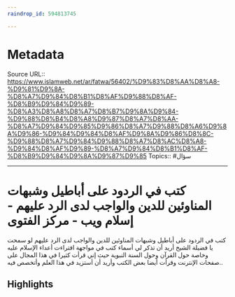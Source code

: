 ```yaml
---
raindrop_id: 594813745

---
```


# Metadata
Source URL:: https://www.islamweb.net/ar/fatwa/56402/%D9%83%D8%AA%D8%A8-%D9%81%D9%8A-%D8%A7%D9%84%D8%B1%D8%AF%D9%88%D8%AF-%D8%B9%D9%84%D9%89-%D8%A3%D8%A8%D8%A7%D8%B7%D9%8A%D9%84-%D9%88%D8%B4%D8%A8%D9%87%D8%A7%D8%AA-%D8%A7%D9%84%D9%85%D9%86%D8%A7%D9%88%D8%A6%D9%8A%D9%86-%D9%84%D9%84%D8%AF%D9%8A%D9%86%D8%8C-%D9%88%D8%A7%D9%84%D9%88%D8%A7%D8%AC%D8%A8-%D9%84%D8%AF%D9%89-%D8%A7%D9%84%D8%B1%D8%AF-%D8%B9%D9%84%D9%8A%D9%87%D9%85
Topics:: #سؤال

---
# كتب في الردود على أباطيل وشبهات المناوئين للدين والواجب لدى الرد عليهم - إسلام ويب - مركز الفتوى

كتب في الردود على أباطيل وشبهات المناوئين للدين والواجب لدى الرد عليهم لو سمحت يا فضيلة الشيخ أريد أن تذكر لي أسماء كتب في مواجهة افتراءت أعداء الإسلام عليه وخاصة حول القرآن وحول السنة النبوية حيث إني قرأت كثيرا في هذا المجال على صفحات الإنترنت وقرأت أيضا بعض الكتب وأريد أن أستزيد في هذا العلم وأتخصص فيه..

## Highlights
